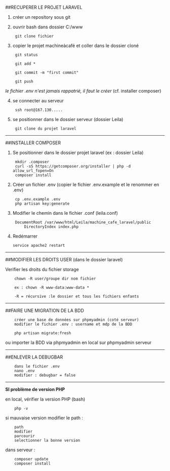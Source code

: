  ##RECUPERER LE PROJET LARAVEL

1. créer un repository sous git 
 
2. ouvrir bash dans dossier C:/www  
        
        git clone fichier

3. copier le projet machineàcafé et coller dans le dossier cloné  

        git status  
        
        git add *  
        
        git commit -m "first commit"
        
        git push
        
*le fichier .env n'est jamais rappatrié, il faut le créer* (cf. installer composer)

4. se connecter au serveur   

        ssh root@167.130.....  
        

5. se positionner dans le dossier serveur (dossier Leila)  

        git clone du projet laravel     
    
-----
 
 ##INSTALLER COMPOSER  

1. Se positionner dans le dossier projet laravel (ex : dossier Leila)  

        mkdir .composer  
        curl -sS https://getcomposer.org/installer | php -d allow_url_fopen=On  
        composer install
    

2. Créer un fichier .env (copier le fichier .env.example et le renommer en .env)

        cp .env.example .env   
        php artisan key:generate  


3. Modifier le chemin dans le fichier .conf  (leila.conf) 

        DocumentRoot /var/www/html/Leila/machine_cafe_laravel/public
            DirectoryIndex index.php
            

4. Redémarrer

	   service apache2 restart  
	
-----

 ##MODIFIER LES DROITS USER (dans le dossier laravel)  

Verifier les droits du fichier storage    
    
        chown -R user/groupe dir nom fichier    

        ex : chown -R www-data:www-data *
    
        -R = récursive :le dossier et tous les fichiers enfants   


-----

 ##FAIRE UNE MIGRATION DE LA BDD  

        créer une base de données sur phpmyadmin (coté serveur)
        modifier le fichier .env : username et mdp de la BDD  

        php artisan migrate:fresh   

ou importer la BDD via phpmyadmin en local sur phpmyadmin serveur  

-----

 ##ENLEVER LA DEBUGBAR   

        dans le fichier .env  
        nano .env  
        modifier : debugbar = false   
    
    
------

**SI problème de version PHP**

en local, vérifier la version PHP (bash)

        php -v

si mauvaise version modifier le path : 

        path
        modifier
        parcourir
        selectionner la bonne version
      

dans serveur :  

        composer update
        composer install  
